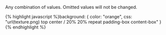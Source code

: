 <p class="b20" markdown="1">
Any combination of values. Omitted values will not be changed.
</p>
{% highlight javascript %}background: {
  color: "orange", 
  css: "url(texture.png) top center / 20% 20% repeat padding-box content-box"
}
{% endhighlight %}